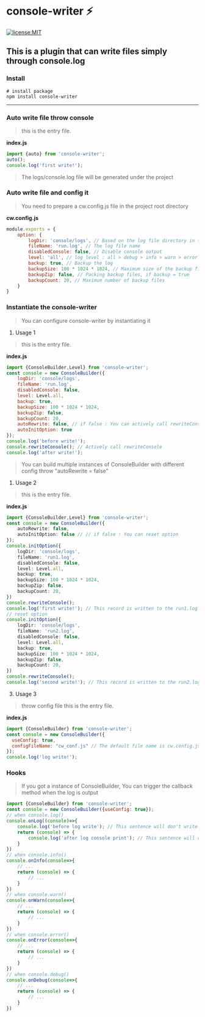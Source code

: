 # console-writer :zap:
[![license:MIT](https://img.shields.io/badge/License-MIT-green)](https://www.npmjs.com/package/koa-decorator-resolver)

**This is a plugin that can write files simply through console.log**
------------

### Install
```
# install package
npm install console-writer
```
-----
### Auto write file throw console
> this is the entry file.

**index.js**
```javascript
import {auto} from 'console-writer';
auto();
console.log('first write!');
```
> The logs/console.log file will be generated under the project

### Auto write file and config it
> You need to prepare a cw.config.js file in the project root directory

**cw.config.js**
```javascript
module.exports = {
    option: {
        logDir: 'console/logs', // Based on the log file directory in the project directory
        fileName: 'run.log', // The log file name
        disabledConsole: false, // Disable console output
        level: 'all', // log level : all > debug > info > warn > error > off
        backup: true, // Backup the log
        backupSize: 100 * 1024 * 1024, // Maximum size of the backup file, if backup = true
        backupZip: false, // Packing backup files, if backup = true
        backupCount: 20, // Maximum number of backup files
    }
}
```

### Instantiate the console-writer
> You can configure console-writer by instantiating it
1. Usage 1
> this is the entry file.

**index.js**
```javascript
import {ConsoleBuilder,Level} from 'console-writer';
const console = new ConsoleBuilder({
    logDir: 'console/logs',
    fileName: 'run.log',
    disabledConsole: false,
    level: Level.all,
    backup: true,
    backupSize: 100 * 1024 * 1024,
    backupZip: false,
    backupCount: 20,
    autoRewrite: false, // if false : You can actively call rewriteConsole to intercept the console
    autoInitOption: true
});
console.log('before write!');
console.rewriteConsole(); // Actively call rewriteConsole
console.log('after write!');
```
> You can build multiple instances of ConsoleBuilder with different config throw "autoRewrite = false"

1. Usage 2
> this is the entry file.

**index.js**
```typescript
import {ConsoleBuilder,Level} from 'console-writer';
const console = new ConsoleBuilder({
    autoRewrite: false,
    autoInitOption: false // // if false : You can reset option
});
console.initOption({
    logDir: 'console/logs',
    fileName: 'run1.log',
    disabledConsole: false,
    level: Level.all,
    backup: true,
    backupSize: 100 * 1024 * 1024,
    backupZip: false,
    backupCount: 20,
})
console.rewriteConsole();
console.log('first write!'); // This record is written to the run1.log file
// reset option
console.initOption({
    logDir: 'console/logs',
    fileName: 'run2.log',
    disabledConsole: false,
    level: Level.all,
    backup: true,
    backupSize: 100 * 1024 * 1024,
    backupZip: false,
    backupCount: 20,
})
console.rewriteConsole();
console.log('second write!'); // This record is written to the run2.log file
```

3. Usage 3
> throw config file
> this is the entry file.

**index.js**
```javascript
import {ConsoleBuilder} from 'console-writer';
const console = new ConsoleBuilder({
  useConfig: true,
  configFileName: "cw_conf.js" // The default file name is cw.config.js
});
console.log('log write!');
```

### Hooks
> If you got a instance of ConsoleBuilder, You can trigger the callback method when the log is output
```javascript
import {ConsoleBuilder} from 'console-writer';
const console = new ConsoleBuilder({useConfig: true});
// when console.log()
console.onLog((console)=>{
    console.log('before log write'); // This sentence will don't write in the log file
    return (console) => {
        console.log('after log console print'); // This sentence will don't write in the log file
    }
})
// when console.info()
console.onInfo(console=>{
    // ...
    return (console) => {
        // ...
    }
})
// when console.warn()
console.onWarn(console=>{
    // ...
    return (console) => {
        // ...
    }
})
// when console.error()
console.onError(console=>{
    // ...
    return (console) => {
        // ...
    }
})
// when console.debug()
console.onDebug(console=>{
    // ...
    return (console) => {
        // ...
    }
})
```

